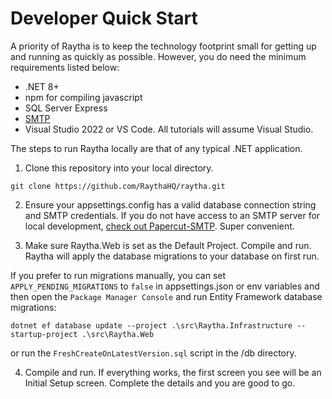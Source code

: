 # Developer Quick Start

A priority of Raytha is to keep the technology footprint small for getting up and running as quickly as possible. However, you do need the minimum requirements listed below:

* .NET 8+
* npm for compiling javascript
* SQL Server Express
* [SMTP](/articles/smtp.md)
* Visual Studio 2022 or VS Code. All tutorials will assume Visual Studio.

The steps to run Raytha locally are that of any typical .NET application.

1. Clone this repository into your local directory.
```
git clone https://github.com/RaythaHQ/raytha.git
```
2. Ensure your appsettings.config has a valid database connection string and SMTP credentials. If you do not have access to an SMTP server for local development, [check out Papercut-SMTP](https://github.com/ChangemakerStudios/Papercut-SMTP). Super convenient.

3. Make sure Raytha.Web is set as the Default Project. Compile and run. Raytha will apply the database migrations to your database on first run. 

If you prefer to run migrations manually, you can set `APPLY_PENDING_MIGRATIONS` to `false` in appsettings.json or env variables and then open the `Package Manager Console` and run Entity Framework database migrations:

```
dotnet ef database update --project .\src\Raytha.Infrastructure --startup-project .\src\Raytha.Web
```

or run the `FreshCreateOnLatestVersion.sql` script in the /db directory.

4. Compile and run. If everything works, the first screen you see will be an Initial Setup screen. Complete the details and you are good to go.